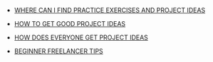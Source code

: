 - [WHERE CAN I FIND PRACTICE EXERCISES AND PROJECT IDEAS](https://www.reddit.com/r/learnprogramming/wiki/faq/#wiki_where_can_i_find_practice_exercises_and_project_ideas.3F)

- [HOW TO GET GOOD PROJECT IDEAS](https://www.reddit.com/r/AskEngineers/comments/uv3tpz/how_to_get_good_project_ideas/)

- [HOW DOES EVERYONE GET PROJECT IDEAS](https://www.reddit.com/r/learnprogramming/comments/opzrqa/how_does_everyone_come_up_with_ideas_for_projects/)

- [BEGINNER FREELANCER TIPS](https://www.reddit.com/r/Freelancers/comments/1i7luzn/beginner_freelancer_tips/)
